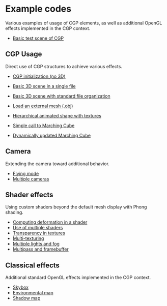 # Example codes

Various examples of usage of CGP elements, as well as additional OpenGL effects implemented in the CGP context.

* [Basic test scene of CGP](00_cgp_example/)

## CGP Usage

Direct use of CGP structures to achieve various effects.

* [CGP initialization (no 3D)](01_cgp_usage/01_basic_usage/00_cgp_init/)
* [Basic 3D scene in a single file](01_cgp_usage/01_basic_usage/01_default_scene_single_raw_file/)
* [Basic 3D scene with standard file organization](01_cgp_usage/01_basic_usage/02_default_scene_with_scene_helper/)
* [Load an external mesh (.obj)](01_cgp_usage/01_basic_usage/03_mesh_load_file_obj/)

* [Hierarchical animated shape with textures](01_cgp_usage/02_hierarchy/01_hierarchy_with_textures/)

* [Simple call to Marching Cube](01_cgp_usage/03_implicit_surface/01_marching_cube_simple)
* [Dynamically updated Marching Cube](01_cgp_usage/03_implicit_surface/02_marching_cube_with_dynamics_gui)

## Camera

Extending the camera toward additional behavior.

* [Flying mode](02_camera/01_camera_fly_mode/)
* [Multiple cameras](02_camera/02_multiple_cameras/)

## Shader effects

Using custom shaders beyond the default mesh display with Phong shading.

* [Computing deformation in a shader](03_shader_effects/01_shader_deformation/)
* [Use of multiple shaders](03_shader_effects/02_multiple_shaders/)
* [Transparency in textures](03_shader_effects/03_transparent_billboards/)
* [Multi-texturing](03_shader_effects/04_multiple_textures/)
* [Multiple lights and fog](03_shader_effects/05_multiple_lights/)
* [Multipass and framebuffer](03_shader_effects/06_framebuffer_multipass/)


## Classical effects

Additional standard OpenGL effects implemented in the CGP context.

* [Skybox](04_classical_effects/01_skybox/)
* [Environmental map](04_classical_effects/02_environment_map/)
* [Shadow map](04_classical_effects/03_shadow/)
